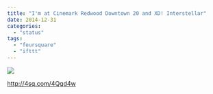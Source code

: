 ```yaml
---
title: "I'm at Cinemark Redwood Downtown 20 and XD! Interstellar"
date: 2014-12-31
categories: 
  - "status"
tags: 
  - "foursquare"
  - "ifttt"
---
```


![](images/1e6qjub)  
  
http://4sq.com/4Qgd4w
